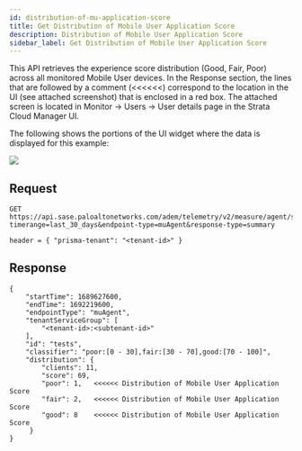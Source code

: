 ```yaml
---
id: distribution-of-mu-application-score
title: Get Distribution of Mobile User Application Score
description: Distribution of Mobile User Application Score
sidebar_label: Get Distribution of Mobile User Application Score
---
```


This API retrieves the experience score distribution (Good, Fair, Poor) across all monitored Mobile User devices. In the Response section, the lines that are followed by a comment (<<<<<<) correspond to the location in the UI (see attached screenshot) that is enclosed in a red box.
The attached screen is located in Monitor -> Users -> User details page in the Strata Cloud Manager UI.

The following shows the portions of the UI widget where the data is displayed for this example:

![](/sase/img/adem/DOCS-3755-distribution-of-mu-app-score.png)


## Request

    GET https://api.sase.paloaltonetworks.com/adem/telemetry/v2/measure/agent/score?timerange=last_30_days&endpoint-type=muAgent&response-type=summary
     
    header = { "prisma-tenant": "<tenant-id>" }


## Response

    {
        "startTime": 1689627600,
        "endTime": 1692219600,
        "endpointType": "muAgent",
        "tenantServiceGroup": [
            "<tenant-id>:<subtenant-id>"
        ],
        "id": "tests",
        "classifier": "poor:[0 - 30],fair:[30 - 70],good:[70 - 100]",
        "distribution": {
            "clients": 11,
            "score": 69,
            "poor": 1,   <<<<<< Distribution of Mobile User Application Score
            "fair": 2,   <<<<<< Distribution of Mobile User Application Score
            "good": 8    <<<<<< Distribution of Mobile User Application Score
         }
    }

